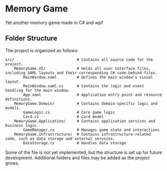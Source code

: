 ﻿# Memory Game
Yet another memory game made in C# and wpf

## Folder Structure

The project is organized as follows:

```text
src/                            # Contains all source code for the project.
    MemoryGame.UI/              # Holds all user interface files, including XAML layouts and their corresponding C# code-behind files.
        MainWindow.xaml         # Defines the main window's visual layout.
        MainWindow.xaml.cs      # Contains the logic and event handling for the main window.
        App.xaml                # Application entry point and resource definitions.
    MemoryGame.Domain/          # Contains domain-specific logic and models.
        GameLogic.cs            # Core game logic
        Card.cs                 # Card model
    MemoryGame.Application/     # Contains application services and business logic.
        GameManager.cs          # Manages game state and interactions
    MemoryGame.Infrastructure/  # Contains infrastructure-related code, such as data storage and external services.
        DataStorage.cs          # Handles data storage
```
Some of the file is not yet implemented, but the structure is set up for future development.
Additional folders and files may be added as the project grows.